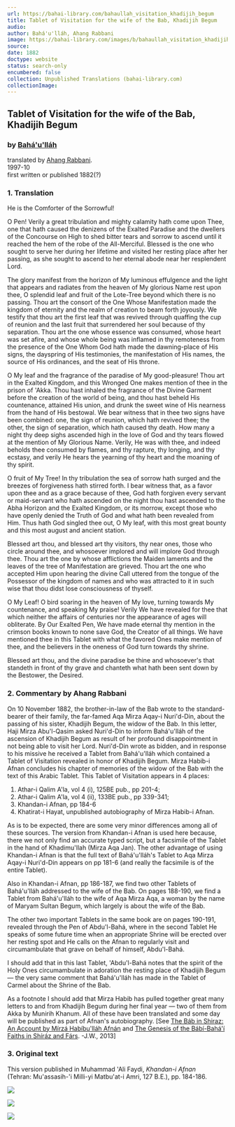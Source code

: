 ```yaml
---
url: https://bahai-library.com/bahaullah_visitation_khadijih_begum
title: Tablet of Visitation for the wife of the Bab, Khadijih Begum
audio: 
author: Bahá'u'lláh, Ahang Rabbani
image: https://bahai-library.com/images/b/bahaullah_visitation_khadijih_begum_1.gif
source: 
date: 1882
doctype: website
status: search-only
encumbered: false
collection: Unpublished Translations (bahai-library.com)
collectionImage: 
---
```



## Tablet of Visitation for the wife of the Bab, Khadijih Begum

### by [Bahá'u'lláh](https://bahai-library.com/author/Bahá'u'lláh)

translated by [Ahang Rabbani](https://bahai-library.com/author/Ahang%20Rabbani).  
1997-10  
first written or published 1882(?)


### 1\. Translation

He is the Comforter of the Sorrowful!

O Pen! Verily a great tribulation and mighty calamity hath come upon Thee, one that hath caused the denizens of the Exalted Paradise and the dwellers of the Concourse on High to shed bitter tears and sorrow to ascend until it reached the hem of the robe of the All-Merciful. Blessed is the one who sought to serve her during her lifetime and visited her resting place after her passing, as she sought to ascend to her eternal abode near her resplendent Lord.

The glory manifest from the horizon of My luminous effulgence and the light that appears and radiates from the heaven of My glorious Name rest upon thee, O splendid leaf and fruit of the Lote-Tree beyond which there is no passing. Thou art the consort of the One Whose Manifestation made the kingdom of eternity and the realm of creation to beam forth joyously. We testify that thou art the first leaf that was revived through quaffing the cup of reunion and the last fruit that surrendered her soul because of thy separation. Thou art the one whose essence was consumed, whose heart was set afire, and whose whole being was inflamed in thy remoteness from the presence of the One Whom God hath made the dawning-place of His signs, the dayspring of His testimonies, the manifestation of His names, the source of His ordinances, and the seat of His throne.

O My leaf and the fragrance of the paradise of My good-pleasure! Thou art in the Exalted Kingdom, and this Wronged One makes mention of thee in the prison of 'Akka. Thou hast inhaled the fragrance of the Divine Garment before the creation of the world of being, and thou hast beheld His countenance, attained His union, and drunk the sweet wine of His nearness from the hand of His bestowal. We bear witness that in thee two signs have been combined: one, the sign of reunion, which hath revived thee; the other, the sign of separation, which hath caused thy death. How many a night thy deep sighs ascended high in the love of God and thy tears flowed at the mention of My Glorious Name. Verily, He was with thee, and indeed beholds thee consumed by flames, and thy rapture, thy longing, and thy ecstasy, and verily He hears the yearning of thy heart and the moaning of thy spirit.

O fruit of My Tree! In thy tribulation the sea of sorrow hath surged and the breezes of forgiveness hath stirred forth. I bear witness that, as a favor upon thee and as a grace because of thee, God hath forgiven every servant or maid-servant who hath ascended on the night thou hast ascended to the Abha Horizon and the Exalted Kingdom, or its morrow, except those who have openly denied the Truth of God and what hath been revealed from Him. Thus hath God singled thee out, O My leaf, with this most great bounty and this most august and ancient station.

Blessed art thou, and blessed art thy visitors, thy near ones, those who circle around thee, and whosoever implored and will implore God through thee. Thou art the one by whose afflictions the Maiden laments and the leaves of the tree of Manifestation are grieved. Thou art the one who accepted Him upon hearing the divine Call uttered from the tongue of the Possessor of the kingdom of names and who was attracted to it in such wise that thou didst lose consciousness of thyself.

O My Leaf! O bird soaring in the heaven of My love, turning towards My countenance, and speaking My praise! Verily We have revealed for thee that which neither the affairs of centuries nor the appearance of ages will obliterate. By Our Exalted Pen, We have made eternal thy mention in the crimson books known to none save God, the Creator of all things. We have mentioned thee in this Tablet with what the favored Ones make mention of thee, and the believers in the oneness of God turn towards thy shrine.

Blessed art thou, and the divine paradise be thine and whosoever's that standeth in front of thy grave and chanteth what hath been sent down by the Bestower, the Desired.

### 2\. Commentary by Ahang Rabbani

On 10 November 1882, the brother-in-law of the Bab wrote to the standard-bearer of their family, the far-famed Aqa Mirza Aqay-i Nuri'd-Din, about the passing of his sister, Khadijih Begum, the widow of the Bab. In this letter, Haji Mirza Abu'l-Qasim asked Nuri'd-Din to inform Bahá'u'lláh of the ascension of Khadijih Begum as result of her profound disappointment in not being able to visit her Lord. Nuri'd-Din wrote as bidden, and in response to his missive he received a Tablet from Bahá'u'lláh which contained a Tablet of Visitation revealed in honor of Khadijih Begum. Mirza Habib-i Afnan concludes his chapter of memories of the widow of the Bab with the text of this Arabic Tablet. This Tablet of Visitation appears in 4 places:

1.  Athar-i Qalim A'la, vol 4 (i), 125BE pub., pp 201-4;
2.  Athar-i Qalim A'la, vol 4 (ii), 133BE pub., pp 339-341;
3.  Khandan-i Afnan, pp 184-6
4.  Khatirat-i Hayat, unpublished autobiography of Mirza Habib-i Afnan.

As is to be expected, there are some very minor differences among all of these sources. The version from Khandan-i Afnan is used here because, there we not only find an accurate typed script, but a facsimile of the Tablet in the hand of Khadimu'llah (Mirza Aqa Jan). The other advantage of using Khandan-i Afnan is that the full text of Bahá'u'lláh's Tablet to Aqa Mirza Aqay-i Nuri'd-Din appears on pp 181-6 (and really the facsimile is of the entire Tablet).

Also in Khandan-i Afnan, pp 186-187, we find two other Tablets of Bahá'u'lláh addressed to the wife of the Bab. On pages 188-190, we find a Tablet from Bahá'u'lláh to the wife of Aqa Mirza Aqa, a woman by the name of Maryam Sultan Begum, which largely is about the wife of the Bab.

The other two important Tablets in the same book are on pages 190-191, revealed through the Pen of Abdu'l-Bahá, where in the second Tablet He speaks of some future time when an appropriate Shrine will be erected over her resting spot and He calls on the Afnan to regularly visit and circumambulate that grave on behalf of himself, Abdu'l-Bahá.

I should add that in this last Tablet, 'Abdu'l-Bahá notes that the spirit of the Holy Ones circumambulate in adoration the resting place of Khadijih Begum — the very same comment that Bahá'u'lláh has made in the Tablet of Carmel about the Shrine of the Bab.

As a footnote I should add that Mirza Habib has pulled together great many letters to and from Khadijih Begum during her final year — two of them from Akka by Munirih Khanum. All of these have been translated and some day will be published as part of Afnan's autobiography. \[See [The Báb in Shiraz: An Account by Mírzá Habíbu'lláh Afnán](http://bahai-library.com/rabbani_habibullah_afnan_shiraz) and [The Genesis of the Bábí-Bahá'í Faiths in Shíráz and Fárs](http://bahai-library.com/afnan_rabbani_genesis_faiths). -J.W., 2013\]

### 3\. Original text

This version published in Muhammad 'Ali Faydi, _Khandan-i Afnan_  
(Tehran: Mu'assasih-'i Milli-yi Matbu'at-i Amri, 127 B.E.), pp. 184-186.

![](https://bahai-library.com/images/b/bahaullah_visitation_khadijih_begum_1.gif)

![](https://bahai-library.com/images/b/bahaullah_visitation_khadijih_begum_2.gif)

![](https://bahai-library.com/images/b/bahaullah_visitation_khadijih_begum_3.gif)